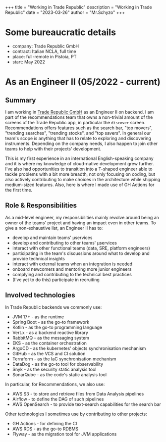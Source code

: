 +++
title = "Working in Trade Republic"
description = "Working in Trade Republic"
date = "2023-03-26"
author = "Mr.Schyzo"
+++

# Some bureaucratic details
- company: Trade Republic GmbH
- contract: Italian NCLA, full time
- place: full-remote in Pistoia, PT
- start: May 2022

# As an Engineer II (05/2022 - current)

## Summary

I am working in [Trade Republic GmbH](https://traderepublic.com) as an Engineer II on backend. I am part of the 
recommendations team that owns a non-trivial amount of the screens of the Trade Republic app, in particular the `discover`
screen.
Recommendations offers features such as the search bar, "top movers", "trending searches", "trending stocks", and "top savers".
In general our team's scope is anything that has to relate to exploring and discovering instruments.
Depending on the company needs, I also happen to join other teams to help with their projects' development.

This is my first experience in an international English-speaking company 
and it is where my knowledge of cloud-native development grew further. I've also had opportunities to transition into 
a T-shaped engineer able to tackle problems with a bit more breadth, not only focusing on coding, but also actively contributing to 
make choices in the architecture while shipping medium-sized features.
Also, here is where I made use of GH Actions for the first time.

## Role & Responsibilities

As a mid-level engineer, my responsibilities mainly revolve around being an owner of the teams' project and having an impact
even in other teams. To give a non-exhaustive list, an Engineer II has to:
- develop and maintain teams' µservices
- develop and contributing to other teams' µservices
- interact with other functional teams (data, SRE, platform engineers)
- participating in the team's discussions around what to develop and provide technical insights
- interact with external teams when an integration is needed
- onboard newcomers and mentoring more junior engineers
- complying and contributing to the technical best practices
- (I've yet to do this) participate in recruiting

## Involved technologies

In Trade Republic backends we commonly use:
- JVM 17+ - as the runtime
- Spring Boot - as the go-to framework
- Kotlin - as the go-to programming language
- Vert.x - as a backend reactive library
- RabbitMQ - as the messaging system
- EKS - as the container orchestration
- ArgoCD - as the kubernetes' objects synchronisation mechanism
- GitHub - as the VCS and CI solution
- Terraform - as the IaC synchronisation mechanism
- DataDog - as the go-to tool for observability
- Snyk - as the security static analysis tool
- SonarQube - as the code's static analysis tool

In particular, for Recommendations, we also use:
- AWS S3 - to store and retrieve files from Data Analysis pipelines
- Airflow - to define the DAG of such pipelines
- AWS OpenSearch - to provide text-search capabilities for the search bar

Other technologies I sometimes use by contributing to other projects:
- GH Actions - for defining the CI
- AWS RDS - as the go-to RDBMS
- Flyway - as the migration tool for JVM applications
